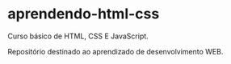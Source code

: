 # aprendendo-html-css

Curso básico de HTML, CSS E JavaScript.

Repositório destinado ao aprendizado de desenvolvimento WEB.
